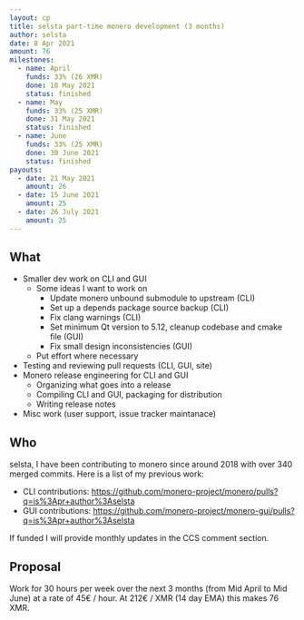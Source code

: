 ```yaml
---
layout: cp
title: selsta part-time monero development (3 months)
author: selsta
date: 8 Apr 2021
amount: 76
milestones:
  - name: April
    funds: 33% (26 XMR)
    done: 18 May 2021
    status: finished
  - name: May
    funds: 33% (25 XMR)
    done: 31 May 2021
    status: finished
  - name: June
    funds: 33% (25 XMR)
    done: 30 June 2021
    status: finished
payouts:
  - date: 21 May 2021
    amount: 26
  - date: 15 June 2021
    amount: 25
  - date: 26 July 2021
    amount: 25
---
```


## What

- Smaller dev work on CLI and GUI
  - Some ideas I want to work on
    - Update monero unbound submodule to upstream (CLI)
    - Set up a depends package source backup (CLI)
    - Fix clang warnings (CLI)
    - Set minimum Qt version to 5.12, cleanup codebase and cmake file (GUI)
    - Fix small design inconsistencies (GUI)
  - Put effort where necessary
- Testing and reviewing pull requests (CLI, GUI, site)
- Monero release engineering for CLI and GUI
  - Organizing what goes into a release
  - Compiling CLI and GUI, packaging for distribution
  - Writing release notes
- Misc work (user support, issue tracker maintanace)

## Who

selsta, I have been contributing to monero since around 2018 with over 340 merged commits. Here is a list of my previous work:

- CLI contributions: https://github.com/monero-project/monero/pulls?q=is%3Apr+author%3Aselsta
- GUI contributions: https://github.com/monero-project/monero-gui/pulls?q=is%3Apr+author%3Aselsta

If funded I will provide monthly updates in the CCS comment section.

## Proposal

Work for 30 hours per week over the next 3 months (from Mid April to Mid June) at a rate of 45€ / hour. At 212€ / XMR (14 day EMA) this makes 76 XMR.

